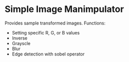 # Simple Image Manimpulator

Provides sample transformed images.
Functions:

* Setting specific R, G, or B values
* Inverse
* Grayscle
* Blur
* Edge detection with sobel operator